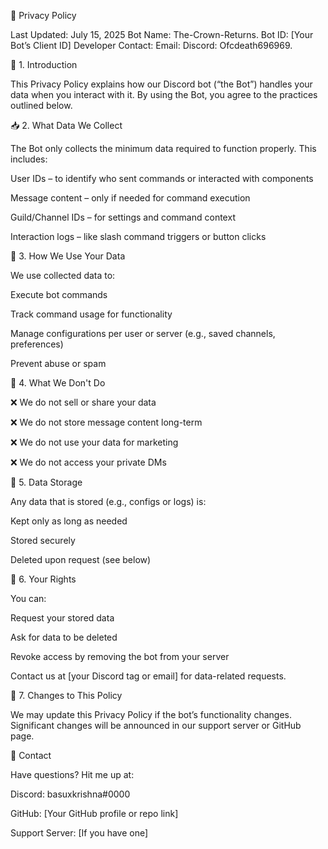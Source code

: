 📜 Privacy Policy

Last Updated: July 15, 2025
Bot Name: The-Crown-Returns.
Bot ID: [Your Bot’s Client ID]
Developer Contact: Email: Discord: Ofcdeath696969.



📘 1. Introduction

This Privacy Policy explains how our Discord bot (“the Bot”) handles your data when you interact with it. By using the Bot, you agree to the practices outlined below.



📥 2. What Data We Collect

The Bot only collects the minimum data required to function properly. This includes:

User IDs – to identify who sent commands or interacted with components

Message content – only if needed for command execution

Guild/Channel IDs – for settings and command context

Interaction logs – like slash command triggers or button clicks




🔐 3. How We Use Your Data

We use collected data to:

Execute bot commands

Track command usage for functionality

Manage configurations per user or server (e.g., saved channels, preferences)

Prevent abuse or spam




🚫 4. What We Don't Do

❌ We do not sell or share your data

❌ We do not store message content long-term

❌ We do not use your data for marketing

❌ We do not access your private DMs



💾 5. Data Storage

Any data that is stored (e.g., configs or logs) is:

Kept only as long as needed

Stored securely

Deleted upon request (see below)




🙋 6. Your Rights

You can:

Request your stored data

Ask for data to be deleted

Revoke access by removing the bot from your server


Contact us at [your Discord tag or email] for data-related requests.



🔄 7. Changes to This Policy

We may update this Privacy Policy if the bot’s functionality changes. Significant changes will be announced in our support server or GitHub page.



💬 Contact

Have questions? Hit me up at:

Discord: basuxkrishna#0000

GitHub: [Your GitHub profile or repo link]

Support Server: [If you have one]
